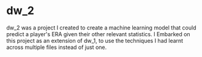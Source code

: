 # dw_2
dw_2 was a project I created to create a machine learning model that could predict a player's ERA given their other relevant statistics. I Embarked on this project as an extension of dw_1, to use the techniques I had learnt across multiple files instead of just one.
